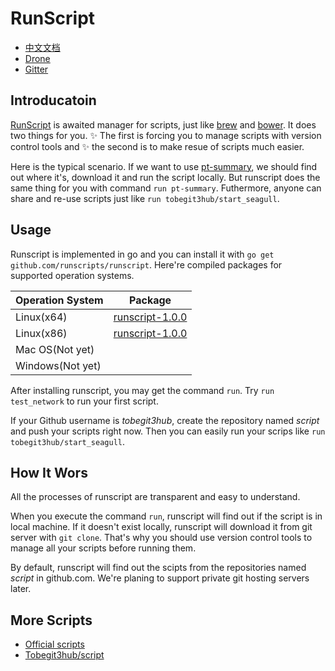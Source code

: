 # RunScript

* [中文文档](README-zh.md)
* [Drone]()
* [Gitter]()


## Introducatoin

[RunScript](http://runscript.org) is awaited manager for scripts, just like [brew](https://github.com/Homebrew/homebrew) and [bower](https://github.com/bower/bower). It does two things for you. :sparkles: The first is forcing you to manage scripts with version control tools and :sparkles: the second is to make resue of scripts much easier.

Here is the typical scenario. If we want to use [pt-summary](http://www.percona.com/get/pt-summary), we should find out where it's, download it and run the script locally. But runscript does the same thing for you with command `run pt-summary`. Futhermore, anyone can share and re-use scripts just like `run tobegit3hub/start_seagull`.

## Usage

Runscript is implemented in go and you can install it with `go get github.com/runscripts/runscript`. Here're compiled packages for supported operation systems.

| Operation System |     Package     |
|------------------|-----------------|
| Linux(x64)       |    [runscript-1.0.0]()    |
| Linux(x86)       |    [runscript-1.0.0]()    |
| Mac OS(Not yet)  |                 |
| Windows(Not yet) |                 |

After installing runscript, you may get the command `run`. Try `run test_network` to run your first script.

If your Github username is *tobegit3hub*, create the repository named *script* and push your scripts right now. Then you can easily run your scrips like `run tobegit3hub/start_seagull`.

## How It Wors

All the processes of runscript are transparent and easy to understand.

When you execute the command `run`, runscript will find out if the script is in local machine. If it doesn't exist locally, runscript will download it from git server with `git clone`. That's why you should use version control tools to manage all your scripts before running them.

By default, runscript will find out the scipts from the repositories named *script* in github.com. We're planing to support private git hosting servers later.


## More Scripts

* [Official scripts](https://github.com/runscripts/script)
* [Tobegit3hub/script](https://github.com/tobegit3hub/script)

